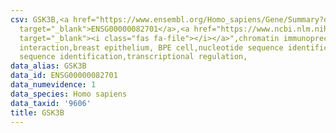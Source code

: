```yaml
---
csv: GSK3B,<a href="https://www.ensembl.org/Homo_sapiens/Gene/Summary?db=core;g=ENSG00000082701"
  target="_blank">ENSG00000082701</a>,<a href="https://www.ncbi.nlm.nih.gov/pubmed/22863008"
  target="_blank"><i class="fas fa-file"></i></a>",chromatin immunoprecipitation assay,direct
  interaction,breast epithelium, BPE cell,nucleotide sequence identification,nucleotide
  sequence identification,transcriptional regulation,
data_alias: GSK3B
data_id: ENSG00000082701
data_numevidence: 1
data_species: Homo sapiens
data_taxid: '9606'
title: GSK3B
---
```

